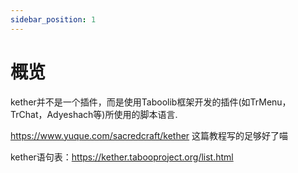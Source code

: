 ```yaml
---
sidebar_position: 1
---
```


# 概览

kether并不是一个插件，而是使用Taboolib框架开发的插件(如TrMenu，TrChat，Adyeshach等)所使用的脚本语言.

https://www.yuque.com/sacredcraft/kether 这篇教程写的足够好了喵

kether语句表：https://kether.tabooproject.org/list.html